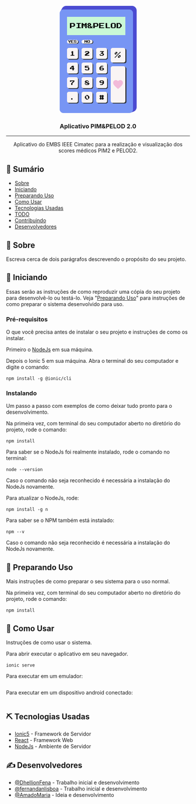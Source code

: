 <p align="center">
  <a href="" rel="noopener">
  <img width=211px height=293px src="./src/assets/logo.png" alt="Logo do Projeto"></a>
</p>

<h3 align="center">Aplicativo PIM&PELOD 2.0</h3>

---

<p align="center"> Aplicativo do EMBS IEEE Cimatec para a realização e visualização dos scores médicos PIM2 e PELOD2.
    <br>
</p>

## 📝 Sumário

- [Sobre](#sobre)
- [Iniciando](#inicio)
- [Preparando Uso](#preparando)
- [Como Usar](#como-usar)
- [Tecnologias Usadas](#tecnologias-usadas)
- [TODO](./TODO.md)
- [Contribuindo](./CONTRIBUTING.md)
- [Desenvolvedores](#desenvolvedores)

## 🧐 Sobre <a name = "sobre"></a>

Escreva cerca de dois parágrafos descrevendo o propósito do seu projeto.

## 🏁 Iniciando <a name = "inicio"></a>

Essas serão as instruções de como reproduzir uma cópia do seu projeto para desenvolvê-lo ou testá-lo. Veja "[Preparando Uso](#preparando)" para instruções de como preparar o sistema desenvolvido para uso.

### Pré-requisitos

O que você precisa antes de instalar o seu projeto e instruções de como os instalar.

Primeiro o <a href="https://nodejs.org/en/" target="_blank">NodeJs</a> em sua máquina.

Depois o Ionic 5 em sua máquina. Abra o terminal do seu computador e digite o comando:

```
npm install -g @ionic/cli
```

### Instalando

Um passo a passo com exemplos de como deixar tudo pronto para o desenvolvimento.

Na primeira vez, com terminal do seu computador aberto no diretório do projeto, rode o comando:
```
npm install
```

Para saber se o NodeJs foi realmente instalado, rode o comando no terminal:
```
node --version
```
Caso o comando não seja reconhecido é necessária a instalação do NodeJs novamente.

Para atualizar o NodeJs, rode:
```
npm install -g n
```

Para saber se o NPM também está instalado:
```
npm --v
```
Caso o comando não seja reconhecido é necessária a instalação do NodeJs novamente.


## 🚀 Preparando Uso <a name = "preparando"></a>

Mais instruções de como preparar o seu sistema para o uso normal.

Na primeira vez, com terminal do seu computador aberto no diretório do projeto, rode o comando:
```
npm install
```

## 🎈 Como Usar <a name="como-usar"></a>

Instruções de como usar o sistema.

Para abrir executar o aplicativo em seu navegador.
```
ionic serve
```

Para executar em um emulador:
```
```

Para executar em um dispositivo android conectado:
```
```

## ⛏️ Tecnologias Usadas <a name = "tecnologias-usadas"></a>

- [Ionic5](https://ionicframework.com/) - Framework de Servidor
- [React](https://ionicframework.com/docs/react) - Framework Web
- [NodeJs](https://nodejs.org/en/) - Ambiente de Servidor

## ✍️ Desenvolvedores <a name = "desenvolvedores"></a>

- [@DhellionFena](https://github.com/DhellionFena) - Trabalho inicial e desenvolvimento
- [@fernandanlisboa](https://github.com/fernandanlisboa) - Trabalho inicial e desenvolvimento
- [@AmadoMaria](https://github.com/DhellionFena) - Ideia e desenvolvimento
